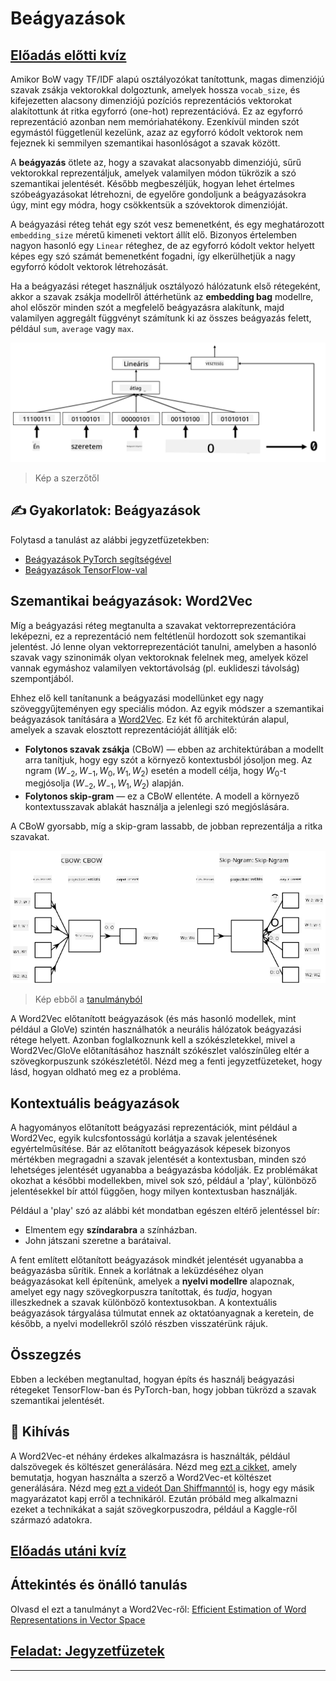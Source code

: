 <!--
CO_OP_TRANSLATOR_METADATA:
{
  "original_hash": "b708c9b85b833864c73c6281f1e6b96e",
  "translation_date": "2025-09-23T11:19:51+00:00",
  "source_file": "lessons/5-NLP/14-Embeddings/README.md",
  "language_code": "hu"
}
-->
# Beágyazások

## [Előadás előtti kvíz](https://ff-quizzes.netlify.app/en/ai/quiz/27)

Amikor BoW vagy TF/IDF alapú osztályozókat tanítottunk, magas dimenziójú szavak zsákja vektorokkal dolgoztunk, amelyek hossza `vocab_size`, és kifejezetten alacsony dimenziójú pozíciós reprezentációs vektorokat alakítottunk át ritka egyforró (one-hot) reprezentációvá. Ez az egyforró reprezentáció azonban nem memóriahatékony. Ezenkívül minden szót egymástól függetlenül kezelünk, azaz az egyforró kódolt vektorok nem fejeznek ki semmilyen szemantikai hasonlóságot a szavak között.

A **beágyazás** ötlete az, hogy a szavakat alacsonyabb dimenziójú, sűrű vektorokkal reprezentáljuk, amelyek valamilyen módon tükrözik a szó szemantikai jelentését. Később megbeszéljük, hogyan lehet értelmes szóbeágyazásokat létrehozni, de egyelőre gondoljunk a beágyazásokra úgy, mint egy módra, hogy csökkentsük a szóvektorok dimenzióját.

A beágyazási réteg tehát egy szót vesz bemenetként, és egy meghatározott `embedding_size` méretű kimeneti vektort állít elő. Bizonyos értelemben nagyon hasonló egy `Linear` réteghez, de az egyforró kódolt vektor helyett képes egy szó számát bemenetként fogadni, így elkerülhetjük a nagy egyforró kódolt vektorok létrehozását.

Ha a beágyazási réteget használjuk osztályozó hálózatunk első rétegeként, akkor a szavak zsákja modellről áttérhetünk az **embedding bag** modellre, ahol először minden szót a megfelelő beágyazásra alakítunk, majd valamilyen aggregált függvényt számítunk ki az összes beágyazás felett, például `sum`, `average` vagy `max`.

![Kép, amely egy beágyazási osztályozót mutat öt szekvencia szóra.](../../../../../translated_images/embedding-classifier-example.b77f021a7ee67eeec8e68bfe11636c5b97d6eaa067515a129bfb1d0034b1ac5b.hu.png)

> Kép a szerzőtől

## ✍️ Gyakorlatok: Beágyazások

Folytasd a tanulást az alábbi jegyzetfüzetekben:
* [Beágyazások PyTorch segítségével](EmbeddingsPyTorch.ipynb)
* [Beágyazások TensorFlow-val](EmbeddingsTF.ipynb)

## Szemantikai beágyazások: Word2Vec

Míg a beágyazási réteg megtanulta a szavakat vektorreprezentációra leképezni, ez a reprezentáció nem feltétlenül hordozott sok szemantikai jelentést. Jó lenne olyan vektorreprezentációt tanulni, amelyben a hasonló szavak vagy szinonimák olyan vektoroknak felelnek meg, amelyek közel vannak egymáshoz valamilyen vektortávolság (pl. euklideszi távolság) szempontjából.

Ehhez elő kell tanítanunk a beágyazási modellünket egy nagy szöveggyűjteményen egy speciális módon. Az egyik módszer a szemantikai beágyazások tanítására a [Word2Vec](https://en.wikipedia.org/wiki/Word2vec). Ez két fő architektúrán alapul, amelyek a szavak elosztott reprezentációját állítják elő:

 - **Folytonos szavak zsákja** (CBoW) — ebben az architektúrában a modellt arra tanítjuk, hogy egy szót a környező kontextusból jósoljon meg. Az ngram $(W_{-2},W_{-1},W_0,W_1,W_2)$ esetén a modell célja, hogy $W_0$-t megjósolja $(W_{-2},W_{-1},W_1,W_2)$ alapján.
 - **Folytonos skip-gram** — ez a CBoW ellentéte. A modell a környező kontextusszavak ablakát használja a jelenlegi szó megjóslására.

A CBoW gyorsabb, míg a skip-gram lassabb, de jobban reprezentálja a ritka szavakat.

![Kép, amely a CBoW és Skip-Gram algoritmusokat mutatja a szavak vektorokká alakításához.](../../../../../translated_images/example-algorithms-for-converting-words-to-vectors.fbe9207a726922f6f0f5de66427e8a6eda63809356114e28fb1fa5f4a83ebda7.hu.png)

> Kép ebből a [tanulmányból](https://arxiv.org/pdf/1301.3781.pdf)

A Word2Vec előtanított beágyazások (és más hasonló modellek, mint például a GloVe) szintén használhatók a neurális hálózatok beágyazási rétege helyett. Azonban foglalkoznunk kell a szókészletekkel, mivel a Word2Vec/GloVe előtanításához használt szókészlet valószínűleg eltér a szövegkorpuszunk szókészletétől. Nézd meg a fenti jegyzetfüzeteket, hogy lásd, hogyan oldható meg ez a probléma.

## Kontextuális beágyazások

A hagyományos előtanított beágyazási reprezentációk, mint például a Word2Vec, egyik kulcsfontosságú korlátja a szavak jelentésének egyértelműsítése. Bár az előtanított beágyazások képesek bizonyos mértékben megragadni a szavak jelentését a kontextusban, minden szó lehetséges jelentését ugyanabba a beágyazásba kódolják. Ez problémákat okozhat a későbbi modellekben, mivel sok szó, például a 'play', különböző jelentésekkel bír attól függően, hogy milyen kontextusban használják.

Például a 'play' szó az alábbi két mondatban egészen eltérő jelentéssel bír:

- Elmentem egy **színdarabra** a színházban.
- John játszani szeretne a barátaival.

A fent említett előtanított beágyazások mindkét jelentését ugyanabba a beágyazásba sűrítik. Ennek a korlátnak a leküzdéséhez olyan beágyazásokat kell építenünk, amelyek a **nyelvi modellre** alapoznak, amelyet egy nagy szövegkorpuszra tanítottak, és *tudja*, hogyan illeszkednek a szavak különböző kontextusokban. A kontextuális beágyazások tárgyalása túlmutat ennek az oktatóanyagnak a keretein, de később, a nyelvi modellekről szóló részben visszatérünk rájuk.

## Összegzés

Ebben a leckében megtanultad, hogyan építs és használj beágyazási rétegeket TensorFlow-ban és PyTorch-ban, hogy jobban tükrözd a szavak szemantikai jelentését.

## 🚀 Kihívás

A Word2Vec-et néhány érdekes alkalmazásra is használták, például dalszövegek és költészet generálására. Nézd meg [ezt a cikket](https://www.politetype.com/blog/word2vec-color-poems), amely bemutatja, hogyan használta a szerző a Word2Vec-et költészet generálására. Nézd meg [ezt a videót Dan Shiffmanntól](https://www.youtube.com/watch?v=LSS_bos_TPI&ab_channel=TheCodingTrain) is, hogy egy másik magyarázatot kapj erről a technikáról. Ezután próbáld meg alkalmazni ezeket a technikákat a saját szövegkorpuszodra, például a Kaggle-ről származó adatokra.

## [Előadás utáni kvíz](https://ff-quizzes.netlify.app/en/ai/quiz/28)

## Áttekintés és önálló tanulás

Olvasd el ezt a tanulmányt a Word2Vec-ről: [Efficient Estimation of Word Representations in Vector Space](https://arxiv.org/pdf/1301.3781.pdf)

## [Feladat: Jegyzetfüzetek](assignment.md)

---

